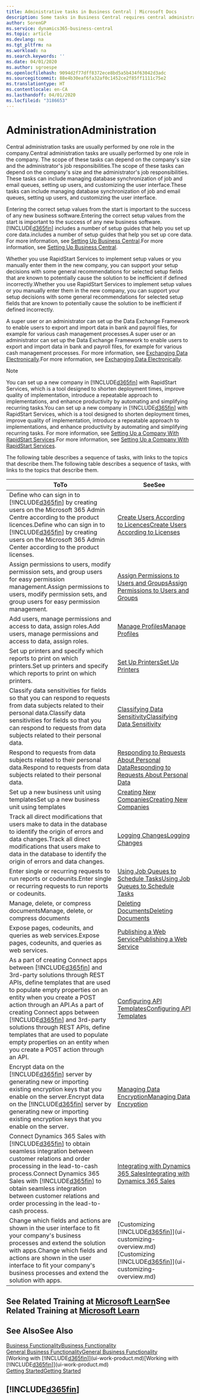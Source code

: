 ```yaml
---
title: Administrative tasks in Business Central | Microsoft Docs
description: Some tasks in Business Central requires central administration and setup. See what they are and learn what to do.
author: SorenGP
ms.service: dynamics365-business-central
ms.topic: article
ms.devlang: na
ms.tgt_pltfrm: na
ms.workload: na
ms.search.keywords: ''
ms.date: 04/01/2020
ms.author: sgroespe
ms.openlocfilehash: 9094d2f77dff8372ece8bd5a5b434f63042d3adc
ms.sourcegitcommit: 88e4b30eaf6fa32af0c1452ce2f85ff1111c75e2
ms.translationtype: HT
ms.contentlocale: en-CA
ms.lasthandoff: 04/01/2020
ms.locfileid: "3186653"
---
```

# <a name="administration"></a><span data-ttu-id="3e33f-104">Administration</span><span class="sxs-lookup"><span data-stu-id="3e33f-104">Administration</span></span>
<span data-ttu-id="3e33f-105">Central administration tasks are usually performed by one role in the company.</span><span class="sxs-lookup"><span data-stu-id="3e33f-105">Central administration tasks are usually performed by one role in the company.</span></span> <span data-ttu-id="3e33f-106">The scope of these tasks can depend on the company's size and the administrator's job responsibilities.</span><span class="sxs-lookup"><span data-stu-id="3e33f-106">The scope of these tasks can depend on the company's size and the administrator's job responsibilities.</span></span> <span data-ttu-id="3e33f-107">These tasks can include managing database synchronization of job and email queues, setting up users, and customizing the user interface.</span><span class="sxs-lookup"><span data-stu-id="3e33f-107">These tasks can include managing database synchronization of job and email queues, setting up users, and customizing the user interface.</span></span>  

<span data-ttu-id="3e33f-108">Entering the correct setup values from the start is important to the success of any new business software.</span><span class="sxs-lookup"><span data-stu-id="3e33f-108">Entering the correct setup values from the start is important to the success of any new business software.</span></span> [!INCLUDE[d365fin](includes/d365fin_md.md)] <span data-ttu-id="3e33f-109">includes a number of setup guides that help you set up core data.</span><span class="sxs-lookup"><span data-stu-id="3e33f-109">includes a number of setup guides that help you set up core data.</span></span> <span data-ttu-id="3e33f-110">For more information, see [Setting Up Business Central](setup.md).</span><span class="sxs-lookup"><span data-stu-id="3e33f-110">For more information, see [Setting Up Business Central](setup.md).</span></span>

<span data-ttu-id="3e33f-111">Whether you use RapidStart Services to implement setup values or you manually enter them in the new company, you can support your setup decisions with some general recommendations for selected setup fields that are known to potentially cause the solution to be inefficient if defined incorrectly.</span><span class="sxs-lookup"><span data-stu-id="3e33f-111">Whether you use RapidStart Services to implement setup values or you manually enter them in the new company, you can support your setup decisions with some general recommendations for selected setup fields that are known to potentially cause the solution to be inefficient if defined incorrectly.</span></span>  

<span data-ttu-id="3e33f-112">A super user or an administrator can set up the Data Exchange Framework to enable users to export and import data in bank and payroll files, for example for various cash management processes.</span><span class="sxs-lookup"><span data-stu-id="3e33f-112">A super user or an administrator can set up the Data Exchange Framework to enable users to export and import data in bank and payroll files, for example for various cash management processes.</span></span> <span data-ttu-id="3e33f-113">For more information, see [Exchanging Data Electronically](across-data-exchange.md).</span><span class="sxs-lookup"><span data-stu-id="3e33f-113">For more information, see [Exchanging Data Electronically](across-data-exchange.md).</span></span>

> [!NOTE]
> <span data-ttu-id="3e33f-114">You can set up a new company in [!INCLUDE[d365fin](includes/d365fin_md.md)] with RapidStart Services, which is a tool designed to shorten deployment times, improve quality of implementation, introduce a repeatable approach to implementations, and enhance productivity by automating and simplifying recurring tasks.</span><span class="sxs-lookup"><span data-stu-id="3e33f-114">You can set up a new company in [!INCLUDE[d365fin](includes/d365fin_md.md)] with RapidStart Services, which is a tool designed to shorten deployment times, improve quality of implementation, introduce a repeatable approach to implementations, and enhance productivity by automating and simplifying recurring tasks.</span></span> <span data-ttu-id="3e33f-115">For more information, see [Setting Up a Company With RapidStart Services](admin-set-up-a-company-with-rapidstart.md).</span><span class="sxs-lookup"><span data-stu-id="3e33f-115">For more information, see [Setting Up a Company With RapidStart Services](admin-set-up-a-company-with-rapidstart.md).</span></span>

<span data-ttu-id="3e33f-116">The following table describes a sequence of tasks, with links to the topics that describe them.</span><span class="sxs-lookup"><span data-stu-id="3e33f-116">The following table describes a sequence of tasks, with links to the topics that describe them.</span></span>   

|<span data-ttu-id="3e33f-117">**To**</span><span class="sxs-lookup"><span data-stu-id="3e33f-117">**To**</span></span>|<span data-ttu-id="3e33f-118">**See**</span><span class="sxs-lookup"><span data-stu-id="3e33f-118">**See**</span></span>|  
|------------|-------------|  
|<span data-ttu-id="3e33f-119">Define who can sign in to [!INCLUDE[d365fin](includes/d365fin_md.md)] by creating users on the Microsoft 365 Admin Centre according to the product licences.</span><span class="sxs-lookup"><span data-stu-id="3e33f-119">Define who can sign in to [!INCLUDE[d365fin](includes/d365fin_md.md)] by creating users on the Microsoft 365 Admin Center according to the product licenses.</span></span>|[<span data-ttu-id="3e33f-120">Create Users According to Licences</span><span class="sxs-lookup"><span data-stu-id="3e33f-120">Create Users According to Licenses</span></span>](ui-how-users-permissions.md)|
|<span data-ttu-id="3e33f-121">Assign permissions to users, modify permission sets, and group users for easy permission management.</span><span class="sxs-lookup"><span data-stu-id="3e33f-121">Assign permissions to users, modify permission sets, and group users for easy permission management.</span></span>|[<span data-ttu-id="3e33f-122">Assign Permissions to Users and Groups</span><span class="sxs-lookup"><span data-stu-id="3e33f-122">Assign Permissions to Users and Groups</span></span>](ui-how-users-permissions.md)|
|<span data-ttu-id="3e33f-123">Add users, manage permissions and access to data, assign roles.</span><span class="sxs-lookup"><span data-stu-id="3e33f-123">Add users, manage permissions and access to data, assign roles.</span></span>|[<span data-ttu-id="3e33f-124">Manage Profiles</span><span class="sxs-lookup"><span data-stu-id="3e33f-124">Manage Profiles</span></span>](admin-users-profiles-roles.md)|
|<span data-ttu-id="3e33f-125">Set up printers and specify which reports to print on which printers.</span><span class="sxs-lookup"><span data-stu-id="3e33f-125">Set up printers and specify which reports to print on which printers.</span></span>|[<span data-ttu-id="3e33f-126">Set Up Printers</span><span class="sxs-lookup"><span data-stu-id="3e33f-126">Set Up Printers</span></span>](ui-specify-printer-selection-reports.md)|
|<span data-ttu-id="3e33f-127">Classify data sensitivities for fields so that you can respond to requests from data subjects related to their personal data.</span><span class="sxs-lookup"><span data-stu-id="3e33f-127">Classify data sensitivities for fields so that you can respond to requests from data subjects related to their personal data.</span></span>|[<span data-ttu-id="3e33f-128">Classifying Data Sensitivity</span><span class="sxs-lookup"><span data-stu-id="3e33f-128">Classifying Data Sensitivity</span></span>](admin-classifying-data-sensitivity.md)|
|<span data-ttu-id="3e33f-129">Respond to requests from data subjects related to their personal data.</span><span class="sxs-lookup"><span data-stu-id="3e33f-129">Respond to requests from data subjects related to their personal data.</span></span>|[<span data-ttu-id="3e33f-130">Responding to Requests About Personal Data</span><span class="sxs-lookup"><span data-stu-id="3e33f-130">Responding to Requests About Personal Data</span></span>](admin-responding-to-requests-about-personal-data.md)|
|<span data-ttu-id="3e33f-131">Set up a new business unit using templates</span><span class="sxs-lookup"><span data-stu-id="3e33f-131">Set up a new business unit using templates</span></span>|[<span data-ttu-id="3e33f-132">Creating New Companies</span><span class="sxs-lookup"><span data-stu-id="3e33f-132">Creating New Companies</span></span>](about-new-company.md)|
|<span data-ttu-id="3e33f-133">Track all direct modifications that users make to data in the database to identify the origin of errors and data changes.</span><span class="sxs-lookup"><span data-stu-id="3e33f-133">Track all direct modifications that users make to data in the database to identify the origin of errors and data changes.</span></span>|[<span data-ttu-id="3e33f-134">Logging Changes</span><span class="sxs-lookup"><span data-stu-id="3e33f-134">Logging Changes</span></span>](across-log-changes.md)|  
|<span data-ttu-id="3e33f-135">Enter single or recurring requests to run reports or codeunits.</span><span class="sxs-lookup"><span data-stu-id="3e33f-135">Enter single or recurring requests to run reports or codeunits.</span></span>|[<span data-ttu-id="3e33f-136">Using Job Queues to Schedule Tasks</span><span class="sxs-lookup"><span data-stu-id="3e33f-136">Using Job Queues to Schedule Tasks</span></span>](admin-job-queues-schedule-tasks.md)|  
|<span data-ttu-id="3e33f-137">Manage, delete, or compress documents</span><span class="sxs-lookup"><span data-stu-id="3e33f-137">Manage, delete, or compress documents</span></span>|[<span data-ttu-id="3e33f-138">Deleting Documents</span><span class="sxs-lookup"><span data-stu-id="3e33f-138">Deleting Documents</span></span>](admin-manage-documents.md)|  
|<span data-ttu-id="3e33f-139">Expose pages, codeunits, and queries as web services.</span><span class="sxs-lookup"><span data-stu-id="3e33f-139">Expose pages, codeunits, and queries as web services.</span></span>|[<span data-ttu-id="3e33f-140">Publishing a Web Service</span><span class="sxs-lookup"><span data-stu-id="3e33f-140">Publishing a Web Service</span></span>](across-how-publish-web-service.md)|
|<span data-ttu-id="3e33f-141">As a part of creating Connect apps between [!INCLUDE[d365fin](includes/d365fin_md.md)] and 3rd-party solutions through REST APIs, define templates that are used to populate empty properties on an entity when you create a POST action through an API.</span><span class="sxs-lookup"><span data-stu-id="3e33f-141">As a part of creating Connect apps between [!INCLUDE[d365fin](includes/d365fin_md.md)] and 3rd-party solutions through REST APIs, define templates that are used to populate empty properties on an entity when you create a POST action through an API.</span></span>|[<span data-ttu-id="3e33f-142">Configuring API Templates</span><span class="sxs-lookup"><span data-stu-id="3e33f-142">Configuring API Templates</span></span>](admin-configuring-api-template.md)|
|<span data-ttu-id="3e33f-143">Encrypt data on the [!INCLUDE[d365fin](includes/d365fin_md.md)] server by generating new or importing existing encryption keys that you enable on the server.</span><span class="sxs-lookup"><span data-stu-id="3e33f-143">Encrypt data on the [!INCLUDE[d365fin](includes/d365fin_md.md)] server by generating new or importing existing encryption keys that you enable on the server.</span></span>|[<span data-ttu-id="3e33f-144">Managing Data Encryption</span><span class="sxs-lookup"><span data-stu-id="3e33f-144">Managing Data Encryption</span></span>](admin-manage-data-encryption.md)|
|<span data-ttu-id="3e33f-145">Connect Dynamics 365 Sales with [!INCLUDE[d365fin](includes/d365fin_md.md)] to obtain seamless integration between customer relations and order processing in the lead-to-cash process.</span><span class="sxs-lookup"><span data-stu-id="3e33f-145">Connect Dynamics 365 Sales with [!INCLUDE[d365fin](includes/d365fin_md.md)] to obtain seamless integration between customer relations and order processing in the lead-to-cash process.</span></span>|[<span data-ttu-id="3e33f-146">Integrating with Dynamics 365 Sales</span><span class="sxs-lookup"><span data-stu-id="3e33f-146">Integrating with Dynamics 365 Sales</span></span>](admin-prepare-dynamics-365-for-sales-for-integration.md)|
|<span data-ttu-id="3e33f-147">Change which fields and actions are shown in the user interface to fit your company's business processes and extend the solution with apps.</span><span class="sxs-lookup"><span data-stu-id="3e33f-147">Change which fields and actions are shown in the user interface to fit your company's business processes and extend the solution with apps.</span></span>|<span data-ttu-id="3e33f-148">[Customizing [!INCLUDE[d365fin](includes/d365fin_md.md)]](ui-customizing-overview.md)</span><span class="sxs-lookup"><span data-stu-id="3e33f-148">[Customizing [!INCLUDE[d365fin](includes/d365fin_md.md)]](ui-customizing-overview.md)</span></span>|

## <a name="see-related-training-at-microsoft-learn"></a><span data-ttu-id="3e33f-149">See Related Training at [Microsoft Learn](/learn/paths/deploy-configure-dynamics-365-business-central/)</span><span class="sxs-lookup"><span data-stu-id="3e33f-149">See Related Training at [Microsoft Learn](/learn/paths/deploy-configure-dynamics-365-business-central/)</span></span>

## <a name="see-also"></a><span data-ttu-id="3e33f-150">See Also</span><span class="sxs-lookup"><span data-stu-id="3e33f-150">See Also</span></span>
[<span data-ttu-id="3e33f-151">Business Functionality</span><span class="sxs-lookup"><span data-stu-id="3e33f-151">Business Functionality</span></span>](across-business-functionality.md)  
[<span data-ttu-id="3e33f-152">General Business Functionality</span><span class="sxs-lookup"><span data-stu-id="3e33f-152">General Business Functionality</span></span>](ui-across-business-areas.md)  
<span data-ttu-id="3e33f-153">[Working with [!INCLUDE[d365fin](includes/d365fin_md.md)]](ui-work-product.md)</span><span class="sxs-lookup"><span data-stu-id="3e33f-153">[Working with [!INCLUDE[d365fin](includes/d365fin_md.md)]](ui-work-product.md)</span></span>  
[<span data-ttu-id="3e33f-154">Getting Started</span><span class="sxs-lookup"><span data-stu-id="3e33f-154">Getting Started</span></span>](product-get-started.md)    

## [!INCLUDE[d365fin](includes/free_trial_md.md)]  
